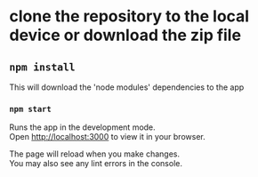 # clone the repository to the local device or download the zip file

## `npm install`

This will download the 'node modules' dependencies to the app

### `npm start`

Runs the app in the development mode.\
Open [http://localhost:3000](http://localhost:3000) to view it in your browser.

The page will reload when you make changes.\
You may also see any lint errors in the console.







